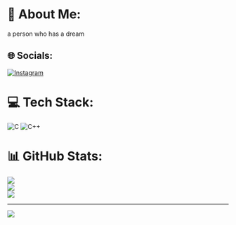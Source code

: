 # 💫 About Me:
a person who has a dream


## 🌐 Socials:
[![Instagram](https://img.shields.io/badge/Instagram-%23E4405F.svg?logo=Instagram&logoColor=white)](https://instagram.com/faz.4ziz) 

# 💻 Tech Stack:
![C](https://img.shields.io/badge/c-%2300599C.svg?style=for-the-badge&logo=c&logoColor=white) ![C++](https://img.shields.io/badge/c++-%2300599C.svg?style=for-the-badge&logo=c%2B%2B&logoColor=white)
# 📊 GitHub Stats:
![](https://github-readme-stats.vercel.app/api?username=Aziz-source25&theme=shadow_blue&hide_border=false&include_all_commits=true&count_private=true)<br/>
![](https://github-readme-streak-stats.herokuapp.com/?user=Aziz-source25&theme=shadow_blue&hide_border=false)<br/>
![](https://github-readme-stats.vercel.app/api/top-langs/?username=Aziz-source25&theme=shadow_blue&hide_border=false&include_all_commits=true&count_private=true&layout=compact)

---
[![](https://visitcount.itsvg.in/api?id=Aziz-source25&icon=0&color=0)](https://visitcount.itsvg.in)

<!-- Proudly created with GPRM ( https://gprm.itsvg.in ) -->
